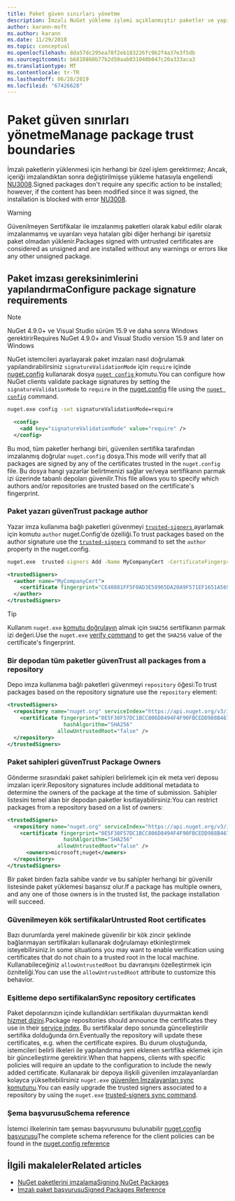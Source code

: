 ```yaml
---
title: Paket güven sınırları yönetme
description: İmzalı NuGet yükleme işlemi açıklanmıştır paketler ve yapılandırma paket imzası güven ayarlar.
author: karann-msft
ms.author: karann
ms.date: 11/29/2018
ms.topic: conceptual
ms.openlocfilehash: 8da57dc295ea78f2eb183226fc9b2f4a37e3f5db
ms.sourcegitcommit: b6810860b77b2d50aab031040b047c20a333aca3
ms.translationtype: MT
ms.contentlocale: tr-TR
ms.lasthandoff: 06/28/2019
ms.locfileid: "67426628"
---
```

# <a name="manage-package-trust-boundaries"></a><span data-ttu-id="3ea56-103">Paket güven sınırları yönetme</span><span class="sxs-lookup"><span data-stu-id="3ea56-103">Manage package trust boundaries</span></span>

<span data-ttu-id="3ea56-104">İmzalı paketlerin yüklenmesi için herhangi bir özel işlem gerektirmez; Ancak, içeriği imzalandıktan sonra değiştirilmişse yükleme hatasıyla engellendi [NU3008](../reference/errors-and-warnings/NU3008.md).</span><span class="sxs-lookup"><span data-stu-id="3ea56-104">Signed packages don't require any specific action to be installed; however, if the content has been modified since it was signed, the installation is blocked with error [NU3008](../reference/errors-and-warnings/NU3008.md).</span></span>

> [!Warning]
> <span data-ttu-id="3ea56-105">Güvenilmeyen Sertifikalar ile imzalanmış paketleri olarak kabul edilir olarak imzalanmamış ve uyarıları veya hataları gibi diğer herhangi bir işaretsiz paket olmadan yüklenir.</span><span class="sxs-lookup"><span data-stu-id="3ea56-105">Packages signed with untrusted certificates are considered as unsigned and are installed without any warnings or errors like any other unsigned package.</span></span>

## <a name="configure-package-signature-requirements"></a><span data-ttu-id="3ea56-106">Paket imzası gereksinimlerini yapılandırma</span><span class="sxs-lookup"><span data-stu-id="3ea56-106">Configure package signature requirements</span></span>

> [!Note]
> <span data-ttu-id="3ea56-107">NuGet 4.9.0+ ve Visual Studio sürüm 15.9 ve daha sonra Windows gerektirir</span><span class="sxs-lookup"><span data-stu-id="3ea56-107">Requires NuGet 4.9.0+ and Visual Studio version 15.9 and later on Windows</span></span>

<span data-ttu-id="3ea56-108">NuGet istemcileri ayarlayarak paket imzaları nasıl doğrulamak yapılandırabilirsiniz `signatureValidationMode` için `require` içinde [nuget.config](../reference/nuget-config-file.md) kullanarak dosya [ `nuget config` ](../tools/cli-ref-config.md) komutu.</span><span class="sxs-lookup"><span data-stu-id="3ea56-108">You can configure how NuGet clients validate package signatures by setting the `signatureValidationMode` to `require` in the [nuget.config](../reference/nuget-config-file.md) file using the [`nuget config`](../tools/cli-ref-config.md) command.</span></span>

```cmd
nuget.exe config -set signatureValidationMode=require
```

```xml
  <config>
    <add key="signatureValidationMode" value="require" />
  </config>
```

<span data-ttu-id="3ea56-109">Bu mod, tüm paketler herhangi biri, güvenilen sertifika tarafından imzalanmış doğrular `nuget.config` dosya.</span><span class="sxs-lookup"><span data-stu-id="3ea56-109">This mode will verify that all packages are signed by any of the certificates trusted in the `nuget.config` file.</span></span> <span data-ttu-id="3ea56-110">Bu dosya hangi yazarlar belirtmenizi sağlar ve/veya sertifikanın parmak izi üzerinde tabanlı depoları güvenilir.</span><span class="sxs-lookup"><span data-stu-id="3ea56-110">This file allows you to specify which authors and/or repositories are trusted based on the certificate's fingerprint.</span></span>

### <a name="trust-package-author"></a><span data-ttu-id="3ea56-111">Paket yazarı güven</span><span class="sxs-lookup"><span data-stu-id="3ea56-111">Trust package author</span></span>

<span data-ttu-id="3ea56-112">Yazar imza kullanıma bağlı paketleri güvenmeyi [ `trusted-signers` ](../tools/cli-ref-trusted-signers.md) ayarlamak için komutu `author` nuget.Config'de özelliği.</span><span class="sxs-lookup"><span data-stu-id="3ea56-112">To trust packages based on the author signature use the [`trusted-signers`](../tools/cli-ref-trusted-signers.md) command to set the `author` property in the nuget.config.</span></span>

```cmd
nuget.exe  trusted-signers Add -Name MyCompanyCert -CertificateFingerprint CE40881FF5F0AD3E58965DA20A9F571EF1651A56933748E1BF1C99E537C4E039 -FingerprintAlgorithm SHA256
```

```xml
<trustedSigners>
  <author name="MyCompanyCert">
    <certificate fingerprint="CE40881FF5F0AD3E58965DA20A9F571EF1651A56933748E1BF1C99E537C4E039" hashAlgorithm="SHA256" allowUntrustedRoot="false" />
  </author>
</trustedSigners>
```

>[!TIP]
><span data-ttu-id="3ea56-113">Kullanım `nuget.exe` [komutu doğrulayın](../tools/cli-ref-verify.md) almak için `SHA256` sertifikanın parmak izi değeri.</span><span class="sxs-lookup"><span data-stu-id="3ea56-113">Use the `nuget.exe` [verify command](../tools/cli-ref-verify.md) to get the `SHA256` value of the certificate's fingerprint.</span></span>


### <a name="trust-all-packages-from-a-repository"></a><span data-ttu-id="3ea56-114">Bir depodan tüm paketler güven</span><span class="sxs-lookup"><span data-stu-id="3ea56-114">Trust all packages from a repository</span></span>

<span data-ttu-id="3ea56-115">Depo imza kullanıma bağlı paketleri güvenmeyi `repository` öğesi:</span><span class="sxs-lookup"><span data-stu-id="3ea56-115">To trust packages based on the repository signature use the `repository` element:</span></span>

```xml
<trustedSigners>  
  <repository name="nuget.org" serviceIndex="https://api.nuget.org/v3/index.json">
    <certificate fingerprint="0E5F38F57DC1BCC806D8494F4F90FBCEDD988B4676070...." 
                  hashAlgorithm="SHA256" 
                allowUntrustedRoot="false" />
  </repository>
</trustedSigners>
```

### <a name="trust-package-owners"></a><span data-ttu-id="3ea56-116">Paket sahipleri güven</span><span class="sxs-lookup"><span data-stu-id="3ea56-116">Trust Package Owners</span></span>

<span data-ttu-id="3ea56-117">Gönderme sırasındaki paket sahipleri belirlemek için ek meta veri deposu imzaları içerir.</span><span class="sxs-lookup"><span data-stu-id="3ea56-117">Repository signatures include additional metadata to determine the owners of the package at the time of submission.</span></span> <span data-ttu-id="3ea56-118">Sahipler listesini temel alan bir depodan paketler kısıtlayabilirsiniz:</span><span class="sxs-lookup"><span data-stu-id="3ea56-118">You can restrict packages from a repository based on a list of owners:</span></span>

```xml
<trustedSigners>  
  <repository name="nuget.org" serviceIndex="https://api.nuget.org/v3/index.json">
    <certificate fingerprint="0E5F38F57DC1BCC806D8494F4F90FBCEDD988B4676070...." 
                  hashAlgorithm="SHA256" 
                allowUntrustedRoot="false" />
      <owners>microsoft;nuget</owners>
  </repository>
</trustedSigners>
```

<span data-ttu-id="3ea56-119">Bir paket birden fazla sahibe vardır ve bu sahipler herhangi bir güvenilir listesinde paket yüklemesi başarısız olur.</span><span class="sxs-lookup"><span data-stu-id="3ea56-119">If a package has multiple owners, and any one of those owners is in the trusted list, the package installation will succeed.</span></span>

### <a name="untrusted-root-certificates"></a><span data-ttu-id="3ea56-120">Güvenilmeyen kök sertifikalar</span><span class="sxs-lookup"><span data-stu-id="3ea56-120">Untrusted Root certificates</span></span>

<span data-ttu-id="3ea56-121">Bazı durumlarda yerel makinede güvenilir bir kök zincir şeklinde bağlanmayan sertifikaları kullanarak doğrulamayı etkinleştirmek isteyebilirsiniz.</span><span class="sxs-lookup"><span data-stu-id="3ea56-121">In some situations you may want to enable verification using certificates that do not chain to a trusted root in the local machine.</span></span> <span data-ttu-id="3ea56-122">Kullanabileceğiniz `allowUntrustedRoot` bu davranışını özelleştirmek için özniteliği.</span><span class="sxs-lookup"><span data-stu-id="3ea56-122">You can use the `allowUntrustedRoot` attribute to customize this behavior.</span></span>

### <a name="sync-repository-certificates"></a><span data-ttu-id="3ea56-123">Eşitleme depo sertifikaları</span><span class="sxs-lookup"><span data-stu-id="3ea56-123">Sync repository certificates</span></span>

<span data-ttu-id="3ea56-124">Paket depolarınızın içinde kullandıkları sertifikaları duyurmaktan kendi [hizmet dizini](../api/service-index.md).</span><span class="sxs-lookup"><span data-stu-id="3ea56-124">Package repositories should announce the certificates they use in their [service index](../api/service-index.md).</span></span> <span data-ttu-id="3ea56-125">Bu sertifikalar depo sonunda güncelleştirilir sertifika dolduğunda örn.</span><span class="sxs-lookup"><span data-stu-id="3ea56-125">Eventually the repository will update these certificates, e.g. when the certificate expires.</span></span> <span data-ttu-id="3ea56-126">Bu durum oluştuğunda, istemcileri belirli ilkeleri ile yapılandırma yeni eklenen sertifika eklemek için bir güncelleştirme gerektirir.</span><span class="sxs-lookup"><span data-stu-id="3ea56-126">When that happens, clients with specific policies will require an update to the configuration to include the newly added certificate.</span></span> <span data-ttu-id="3ea56-127">Kullanarak bir depoya ilişkili güvenilen imzalayanlardan kolayca yükseltebilirsiniz `nuget.exe` [güvenilen İmzalayanları sync komutunu](../tools/cli-ref-trusted-signers.md#nuget-trusted-signers-sync--name-).</span><span class="sxs-lookup"><span data-stu-id="3ea56-127">You can easily upgrade the trusted signers associated to a repository by using the `nuget.exe` [trusted-signers sync command](../tools/cli-ref-trusted-signers.md#nuget-trusted-signers-sync--name-).</span></span>

### <a name="schema-reference"></a><span data-ttu-id="3ea56-128">Şema başvurusu</span><span class="sxs-lookup"><span data-stu-id="3ea56-128">Schema reference</span></span>

<span data-ttu-id="3ea56-129">İstemci ilkelerinin tam şeması başvurusunu bulunabilir [nuget.config başvurusu](../reference/nuget-config-file.md#trustedsigners-section)</span><span class="sxs-lookup"><span data-stu-id="3ea56-129">The complete schema reference for the client policies can be found in the [nuget.config reference](../reference/nuget-config-file.md#trustedsigners-section)</span></span>

## <a name="related-articles"></a><span data-ttu-id="3ea56-130">İlgili makaleler</span><span class="sxs-lookup"><span data-stu-id="3ea56-130">Related articles</span></span>

- [<span data-ttu-id="3ea56-131">NuGet paketlerini imzalama</span><span class="sxs-lookup"><span data-stu-id="3ea56-131">Signing NuGet Packages</span></span>](../create-packages/Sign-a-Package.md)
- [<span data-ttu-id="3ea56-132">İmzalı paket başvurusu</span><span class="sxs-lookup"><span data-stu-id="3ea56-132">Signed Packages Reference</span></span>](../reference/Signed-Packages-Reference.md)
